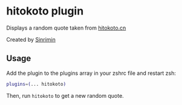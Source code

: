 # hitokoto plugin

Displays a random quote taken from [hitokoto.cn](https://v1.hitokoto.cn/)

Created by [Sinrimin](HTTPS://GitHub.Com/sinrimin)

## Usage

Add the plugin to the plugins array in your zshrc file and restart zsh:

```zsh
plugins=(... hitokoto)
```

Then, run `hitokoto` to get a new random quote.
